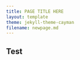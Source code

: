 ```yaml
---
title: PAGE TITLE HERE
layout: template
theme: jekyll-theme-cayman
filename: newpage.md
--- 
```



## Test
